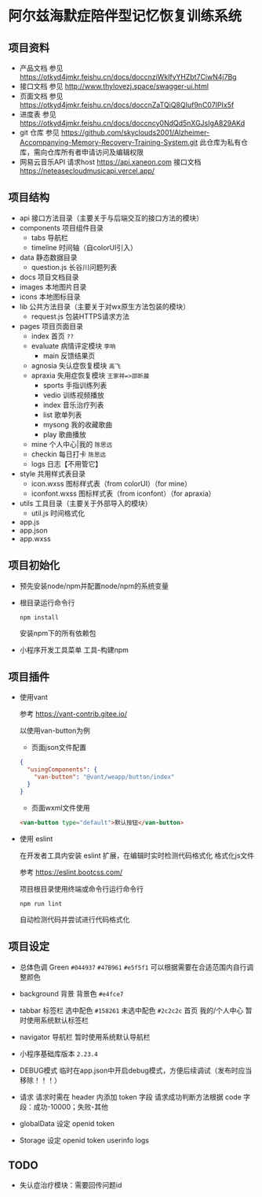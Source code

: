 # 阿尔兹海默症陪伴型记忆恢复训练系统

## 项目资料

- 产品文档
  参见 https://otkyd4jmkr.feishu.cn/docs/doccnziWkIfyYHZbt7CiwN4j7Bg
- 接口文档
  参见 http://www.thylovezj.space/swagger-ui.html
- 页面文档
  参见 https://otkyd4jmkr.feishu.cn/docs/doccnZaTQiQ8QIuf9nC07IPIx5f
- 进度表
  参见 https://otkyd4jmkr.feishu.cn/docs/doccncy0NdQd5nXGJsIgA829AKd
- git 仓库
  参见 https://github.com/skyclouds2001/Alzheimer-Accompanying-Memory-Recovery-Training-System.git
  此仓库为私有仓库，需向仓库所有者申请访问及编辑权限
- 网易云音乐API
  请求host https://api.xaneon.com
  接口文档 https://neteasecloudmusicapi.vercel.app/

## 项目结构

- api 接口方法目录（主要关于与后端交互的接口方法的模块）
- components 项目组件目录
  - tabs 导航栏
  - timeline 时间轴（自colorUI引入）
- data 静态数据目录
  - question.js  长谷川问题列表
- docs 项目文档目录
- images 本地图片目录
- icons 本地图标目录
- lib 公共方法目录（主要关于对wx原生方法包装的模块）
  - request.js 包装HTTPS请求方法
- pages 项目页面目录
  - index 首页 `??`
  - evaluate 病情评定模块 `李响`
    - main 反馈结果页
  - agnosia 失认症恢复模块 `高飞`
  - apraxia 失用症恢复模块 `王家祥=>邵昕晨`
    - sports 手指训练列表
    - vedio 训练视频播放
    - index 音乐治疗列表
    - list 歌单列表
    - mysong 我的收藏歌曲
    - play 歌曲播放
  - mine 个人中心|我的 `陈思远`
  - checkin 每日打卡 `陈思远`
  - logs 日志【不用管它】
- style 共用样式表目录
  - icon.wxss 图标样式表（from colorUI）（for mine）
  - iconfont.wxss 图标样式表（from iconfont）（for apraxia）
- utils 工具目录（主要关于外部导入的模块）
  - util.js 时间格式化
- app.js
- app.json
- app.wxss

## 项目初始化

- 预先安装node/npm并配置node/npm的系统变量

- 根目录运行命令行

  ```shell
  npm install
  ```

  安装npm下的所有依赖包

- 小程序开发工具菜单
  工具-构建npm

## 项目插件

- 使用vant

  参考 https://vant-contrib.gitee.io/

  以使用van-button为例

  - 页面json文件配置

  ```json
  {
    "usingComponents": {
      "van-button": "@vant/weapp/button/index"
    }
  }
  ```

  - 页面wxml文件使用

  ```html
  <van-button type="default">默认按钮</van-button>
  ```

- 使用 eslint

  在开发者工具内安装 eslint 扩展，在编辑时实时检测代码格式化
  格式化js文件

  参考 https://eslint.bootcss.com/

  项目根目录使用终端或命令行运行命令行

  ```shell
  npm run lint
  ```

  自动检测代码并尝试进行代码格式化

## 项目设定

- 总体色调
  Green    `#044937`    `#47B961`    `#e5f5f1`
  可以根据需要在合适范围内自行调整颜色

- background 背景
  背景色 `#e4fce7`

- tabbar 标签栏
  选中配色 `#158261`    未选中配色 `#2c2c2c`
  首页    我的/个人中心
  暂时使用系统默认标签栏

- navigator 导航栏
  暂时使用系统默认导航栏

- 小程序基础库版本
  `2.23.4`

- DEBUG模式
  临时在app.json中开启debug模式，方便后续调试（发布时应当移除！！！）

- 请求
  请求时需在 header 内添加 token 字段
  请求成功判断方法根据 code 字段：成功-10000；失败-其他

- globalData 设定
  openid
  token

- Storage 设定
  openid
  token
  userinfo
  logs

## TODO
- 失认症治疗模块：需要回传问题id
